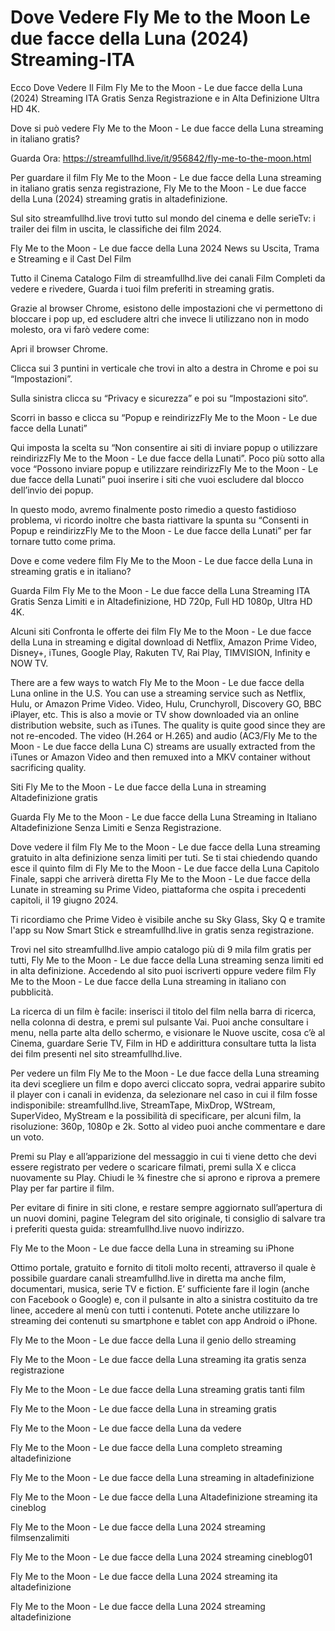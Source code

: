 # Dove Vedere Fly Me to the Moon Le due facce della Luna (2024) Streaming-ITA

Ecco Dove Vedere Il Film Fly Me to the Moon - Le due facce della Luna (2024) Streaming ITA Gratis Senza Registrazione e in Alta Definizione Ultra HD 4K.

Dove si può vedere Fly Me to the Moon - Le due facce della Luna streaming in italiano gratis?

Guarda Ora: https://streamfullhd.live/it/956842/fly-me-to-the-moon.html

Per guardare il film Fly Me to the Moon - Le due facce della Luna streaming in italiano gratis senza registrazione, Fly Me to the Moon - Le due facce della Luna (2024) streaming gratis in altadefinizione.

Sul sito streamfullhd.live trovi tutto sul mondo del cinema e delle serieTv: i trailer dei film in uscita, le classifiche dei film 2024.

Fly Me to the Moon - Le due facce della Luna 2024 News su Uscita, Trama e Streaming e il Cast Del Film

Tutto il Cinema Catalogo Film di streamfullhd.live dei canali Film Completi da vedere e rivedere, Guarda i tuoi film preferiti in streaming gratis.

Grazie al browser Chrome, esistono delle impostazioni che vi permettono di bloccare i pop up, ed escludere altri che invece li utilizzano non in modo molesto, ora vi farò vedere come:

Apri il browser Chrome.

Clicca sui 3 puntini in verticale che trovi in alto a destra in Chrome e poi su “Impostazioni”.

Sulla sinistra clicca su “Privacy e sicurezza” e poi su “Impostazioni sito“.

Scorri in basso e clicca su “Popup e reindirizzFly Me to the Moon - Le due facce della Lunati”

Qui imposta la scelta su “Non consentire ai siti di inviare popup o utilizzare reindirizzFly Me to the Moon - Le due facce della Lunati”. Poco più sotto alla voce “Possono inviare popup e utilizzare reindirizzFly Me to the Moon - Le due facce della Lunati” puoi inserire i siti che vuoi escludere dal blocco dell’invio dei popup.

In questo modo, avremo finalmente posto rimedio a questo fastidioso problema, vi ricordo inoltre che basta riattivare la spunta su “Consenti in Popup e reindirizzFly Me to the Moon - Le due facce della Lunati” per far tornare tutto come prima.

Dove e come vedere film Fly Me to the Moon - Le due facce della Luna in streaming gratis e in italiano?

Guarda Film Fly Me to the Moon - Le due facce della Luna Streaming ITA Gratis Senza Limiti e in Altadefinizione, HD 720p, Full HD 1080p, Ultra HD 4K.

Alcuni siti Confronta le offerte dei film Fly Me to the Moon - Le due facce della Luna in streaming e digital download di Netflix, Amazon Prime Video, Disney+, iTunes, Google Play, Rakuten TV, Rai Play, TIMVISION, Infinity e NOW TV.

There are a few ways to watch Fly Me to the Moon - Le due facce della Luna online in the U.S. You can use a streaming service such as Netflix, Hulu, or Amazon Prime Video. Video, Hulu, Crunchyroll, Discovery GO, BBC iPlayer, etc. This is also a movie or TV show downloaded via an online distribution website, such as iTunes. The quality is quite good since they are not re-encoded. The video (H.264 or H.265) and audio (AC3/Fly Me to the Moon - Le due facce della Luna C) streams are usually extracted from the iTunes or Amazon Video and then remuxed into a MKV container without sacrificing quality.

Siti Fly Me to the Moon - Le due facce della Luna in streaming Altadefinizione gratis

Guarda Fly Me to the Moon - Le due facce della Luna Streaming in Italiano Altadefinizione Senza Limiti e Senza Registrazione.

Dove vedere il film Fly Me to the Moon - Le due facce della Luna streaming gratuito in alta definizione senza limiti per tuti. Se ti stai chiedendo quando esce il quinto film di Fly Me to the Moon - Le due facce della Luna Capitolo Finale, sappi che arriverà diretta Fly Me to the Moon - Le due facce della Lunate in streaming su Prime Video, piattaforma che ospita i precedenti capitoli, il 19 giugno 2024. 

Ti ricordiamo che Prime Video è visibile anche su Sky Glass, Sky Q e tramite l'app su Now Smart Stick e streamfullhd.live in gratis senza registrazione. 

Trovi nel sito streamfullhd.live ampio catalogo più di 9 mila film gratis per tutti, Fly Me to the Moon - Le due facce della Luna streaming senza limiti ed in alta definizione. Accedendo al sito puoi iscriverti oppure vedere film Fly Me to the Moon - Le due facce della Luna streaming in italiano con pubblicità.

La ricerca di un film è facile: inserisci il titolo del film nella barra di ricerca, nella colonna di destra, e premi sul pulsante Vai. Puoi anche consultare i menu, nella parte alta dello schermo, e visionare le Nuove uscite, cosa c’è al Cinema, guardare Serie TV, Film in HD e addirittura consultare tutta la lista dei film presenti nel sito streamfullhd.live.

Per vedere un film Fly Me to the Moon - Le due facce della Luna streaming ita devi scegliere un film e dopo averci cliccato sopra, vedrai apparire subito il player con i canali in evidenza, da selezionare nel caso in cui il film fosse indisponibile: streamfullhd.live, StreamTape, MixDrop, WStream, SuperVideo, MyStream e la possibilità di specificare, per alcuni film, la risoluzione: 360p, 1080p e 2k. Sotto al video puoi anche commentare e dare un voto.

Premi su Play e all’apparizione del messaggio in cui ti viene detto che devi essere registrato per vedere o scaricare filmati, premi sulla X e clicca nuovamente su Play. Chiudi le ¾ finestre che si aprono e riprova a premere Play per far partire il film.

Per evitare di finire in siti clone, e restare sempre aggiornato sull’apertura di un nuovi domini, pagine Telegram del sito originale, ti consiglio di salvare tra i preferiti questa guida: streamfullhd.live nuovo indirizzo.

Fly Me to the Moon - Le due facce della Luna in streaming su iPhone

Ottimo portale, gratuito e fornito di titoli molto recenti, attraverso il quale è possibile guardare canali streamfullhd.live in diretta ma anche film, documentari, musica, serie TV e fiction. E’ sufficiente fare il login (anche con Facebook o Google) e, con il pulsante in alto a sinistra costituito da tre linee, accedere al menù con tutti i contenuti. Potete anche utilizzare lo streaming dei contenuti su smartphone e tablet con app Android o iPhone.

Fly Me to the Moon - Le due facce della Luna il genio dello streaming

Fly Me to the Moon - Le due facce della Luna streaming ita gratis senza registrazione

Fly Me to the Moon - Le due facce della Luna streaming gratis tanti film

Fly Me to the Moon - Le due facce della Luna in streaming gratis

Fly Me to the Moon - Le due facce della Luna da vedere

Fly Me to the Moon - Le due facce della Luna completo streaming altadefinizione

Fly Me to the Moon - Le due facce della Luna streaming in altadefinizione

Fly Me to the Moon - Le due facce della Luna Altadefinizione streaming ita cineblog

Fly Me to the Moon - Le due facce della Luna 2024 streaming filmsenzalimiti

Fly Me to the Moon - Le due facce della Luna 2024 streaming cineblog01

Fly Me to the Moon - Le due facce della Luna 2024 streaming ita altadefinizione

Fly Me to the Moon - Le due facce della Luna 2024 streaming altadefinizione
